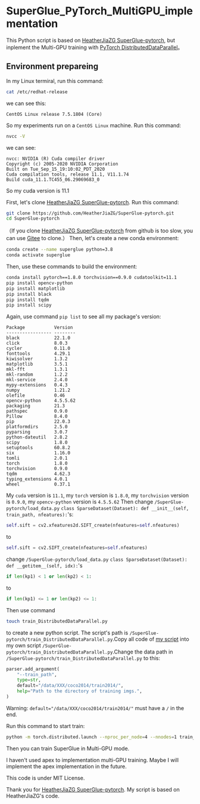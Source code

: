 # SuperGlue_PyTorch_MultiGPU_implementation

This Python script is based on [HeatherJiaZG SuperGlue-pytorch](https://github.com/HeatherJiaZG/SuperGlue-pytorch), but inplement the Multi-GPU training with [PyTorch DistributedDataParallel](https://pytorch.org/docs/1.8.0/generated/torch.nn.parallel.DistributedDataParallel.htmls)。

## Environment prepareing
In my Linux termiral, run this command:
``` bash
cat /etc/redhat-release
```
we can see this:
```
CentOS Linux release 7.5.1804 (Core)
```
So my experiments run on a `CentOS Linux` machine.
Run this command:
``` bash
nvcc -V
```
we can see:
```
nvcc: NVIDIA (R) Cuda compiler driver
Copyright (c) 2005-2020 NVIDIA Corporation
Built on Tue_Sep_15_19:10:02_PDT_2020
Cuda compilation tools, release 11.1, V11.1.74
Build cuda_11.1.TC455_06.29069683_0
```
So my cuda version is 11.1

First, let's clone [HeatherJiaZG SuperGlue-pytorch](https://github.com/HeatherJiaZG/SuperGlue-pytorch). Run this command:
``` bash
git clone https://github.com/HeatherJiaZG/SuperGlue-pytorch.git
cd SuperGlue-pytorch
```
（If you clone [HeatherJiaZG SuperGlue-pytorch](https://github.com/HeatherJiaZG/SuperGlue-pytorch) from github is too slow, you can use [Gitee](https://gitee.com/) to clone.）
Then, let's create a new conda environment:
``` bash
conda create --name superglue python=3.8
conda activate superglue
```
Then, use these commands to build the environment:
``` bash
conda install pytorch==1.8.0 torchvision==0.9.0 cudatoolkit=11.1
pip install opencv-python
pip install matplotlib
pip install black
pip install tqdm
pip install scipy
```
Again, use command `pip list` to see all my package's version:
```
Package           Version
----------------- --------
black             22.1.0
click             8.0.3
cycler            0.11.0
fonttools         4.29.1
kiwisolver        1.3.2
matplotlib        3.5.1
mkl-fft           1.3.1
mkl-random        1.2.2
mkl-service       2.4.0
mypy-extensions   0.4.3
numpy             1.21.2
olefile           0.46
opencv-python     4.5.5.62
packaging         21.3
pathspec          0.9.0
Pillow            8.4.0
pip               22.0.3
platformdirs      2.5.0
pyparsing         3.0.7
python-dateutil   2.8.2
scipy             1.8.0
setuptools        60.8.2
six               1.16.0
tomli             2.0.1
torch             1.8.0
torchvision       0.9.0
tqdm              4.62.3
typing_extensions 4.0.1
wheel             0.37.1
```
My `cuda` version is `11.1`, my `torch` version is `1.8.0`, my `torchvision` version is `0.9.0`, my `opencv-python` version is `4.5.5.62`
Then change `/SuperGlue-pytorch/load_data.py` `class SparseDataset(Dataset): def __init__(self, train_path, nfeatures):`'s:
``` python
self.sift = cv2.xfeatures2d.SIFT_create(nfeatures=self.nfeatures)
```
to
``` python
self.sift = cv2.SIFT_create(nfeatures=self.nfeatures)
```
change `/SuperGlue-pytorch/load_data.py` `class SparseDataset(Dataset): def __getitem__(self, idx):`'s
``` python
if len(kp1) < 1 or len(kp2) < 1:
```
to
``` python
if len(kp1) <= 1 or len(kp2) <= 1:
```
Then use command
``` bash
touch train_DistributedDataParallel.py
```
to create a new python script. The script's path is `/SuperGlue-pytorch/train_DistributedDataParallel.py`.Copy all code of [my script](https://github.com/Jazihars/SuperGlue_PyTorch_MultiGPU_implementation/blob/main/train_DistributedDataParallel.py) into my own script `/SuperGlue-pytorch/train_DistributedDataParallel.py`.Change the data path in `/SuperGlue-pytorch/train_DistributedDataParallel.py` to this:
``` python
parser.add_argument(
    "--train_path",
    type=str,
    default="/data/XXX/coco2014/train2014/",
    help="Path to the directory of training imgs.",
)
```
Warning: `default="/data/XXX/coco2014/train2014/"` must have a `/` in the end.

Run this command to start train:
``` bash
python -m torch.distributed.launch --nproc_per_node=4 --nnodes=1 train_DistributedDataParallel.py
```
Then you can train SuperGlue in Multi-GPU mode.

I haven't used apex to implementation multi-GPU training. Maybe I will implement the apex implementation in the future.

This code is under MIT License.

Thank you for [HeatherJiaZG SuperGlue-pytorch](https://github.com/HeatherJiaZG/SuperGlue-pytorch). My script is based on HeatherJiaZG's code.